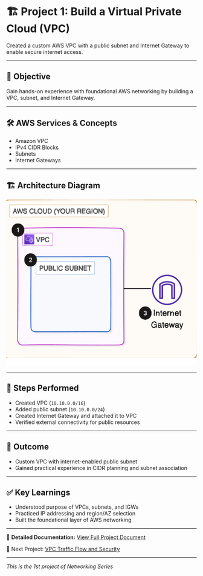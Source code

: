 # 🏗️ Project 1: Build a Virtual Private Cloud (VPC)

Created a custom AWS VPC with a public subnet and Internet Gateway to enable secure internet access.

---

## 📌 Objective
Gain hands-on experience with foundational AWS networking by building a VPC, subnet, and Internet Gateway.

---

## 🛠️ AWS Services & Concepts
- Amazon VPC
- IPv4 CIDR Blocks
- Subnets
- Internet Gateways

---

## 🏗️ Architecture Diagram
![Architecture Diagram](./03_architectural_diagram.png)

---

## 🚀 Steps Performed
- Created VPC (`10.10.0.0/16`)
- Added public subnet (`10.10.0.0/24`)
- Created Internet Gateway and attached it to VPC
- Verified external connectivity for public resources

---

## 🎯 Outcome
- Custom VPC with internet-enabled public subnet
- Gained practical experience in CIDR planning and subnet association

---

## ✅ Key Learnings
- Understood purpose of VPCs, subnets, and IGWs
- Practiced IP addressing and region/AZ selection
- Built the foundational layer of AWS networking

---

📄 **Detailed Documentation:** [View Full Project Document](./02_Project_Document.pdf)  

🔗 Next Project: [VPC Traffic Flow and Security](./Networking-Series/02_VPC_Traffic_flow_and_security)

---
*This is the 1st project of Networking Series*
